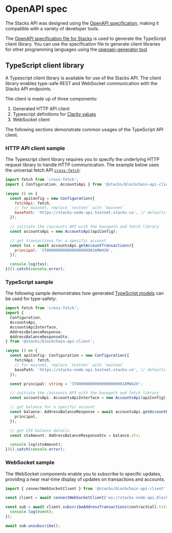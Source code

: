 # OpenAPI spec

The Stacks API was designed using the [OpenAPI specification](https://swagger.io/specification/), making it compatible with a variety of developer tools.

The [OpenAPI specification file for Stacks](https://github.com/hirosystems/stacks-blockchain-api/blob/master/docs/openapi.yaml) is used to generate the TypeScript client library. You can use the specification file to generate client libraries for other programming languages using the [openapi-generator tool](https://github.com/OpenAPITools/openapi-generator)

## TypeScript client library

A Typescript client library is available for use of the Stacks API. The client library enables type-safe REST and WebSocket communication with the Stacks API endpoints.

The client is made up of three components:

1. Generated HTTP API client
2. Typescript definitions for [Clarity values](https://docs.stacks.co/docs/write-smart-contracts/values)
3. WebSocket client

The following sections demonstrate common usages of the TypeScript API client.

### HTTP API client sample

The Typescript client library requires you to specify the underlying HTTP request library to handle HTTP communication. The example below uses the universal fetch API [`cross-fetch`](https://github.com/lquixada/cross-fetch):

```js
import fetch from 'cross-fetch';
import { Configuration, AccountsApi } from '@stacks/blockchain-api-client';

(async () => {
  const apiConfig = new Configuration({
    fetchApi: fetch,
    // for mainnet, replace `testnet` with `mainnet`
    basePath: 'https://stacks-node-api.testnet.stacks.co', // defaults to http://localhost:3999
  });

  // initiate the /accounts API with the basepath and fetch library
  const accountsApi = new AccountsApi(apiConfig);

  // get transactions for a specific account
  const txs = await accountsApi.getAccountTransactions({
    principal: 'ST000000000000000000002AMW42H',
  });

  console.log(txs);
})().catch(console.error);
```

### TypeScript sample

The following sample demonstrates how generated [TypeScript models](https://github.com/hirosystems/stacks-blockchain-api/tree/master/client/src/generated/models) can be used for type-safety:

```ts
import fetch from 'cross-fetch';
import {
  Configuration,
  AccountsApi,
  AccountsApiInterface,
  AddressBalanceResponse,
  AddressBalanceResponseStx,
} from '@stacks/blockchain-api-client';

(async () => {
  const apiConfig: Configuration = new Configuration({
    fetchApi: fetch,
    // for mainnet, replace `testnet` with `mainnet`
    basePath: 'https://stacks-node-api.testnet.stacks.co', // defaults to http://localhost:3999
  });

  const principal: string = 'ST000000000000000000002AMW42H';

  // initiate the /accounts API with the basepath and fetch library
  const accountsApi: AccountsApiInterface = new AccountsApi(apiConfig);

  // get balance for a specific account
  const balance: AddressBalanceResponse = await accountsApi.getAccountBalance({
    principal,
  });

  // get STX balance details
  const stxAmount: AddressBalanceResponseStx = balance.stx;

  console.log(stxAmount);
})().catch(console.error);
```

### WebSocket sample

The WebSocket components enable you to subscribe to specific updates, providing a near real-time display of updates on transactions and accounts.

```js
import { connectWebSocketClient } from '@stacks/blockchain-api-client';

const client = await connectWebSocketClient('ws://stacks-node-api.blockstack.org/');

const sub = await client.subscribeAddressTransactions(contractCall.txId, event => {
  console.log(event);
});

await sub.unsubscribe();
```
